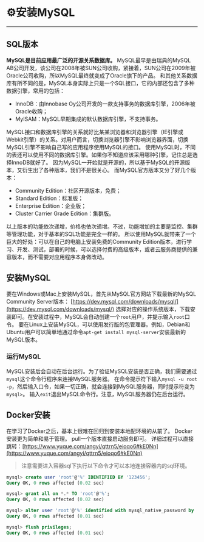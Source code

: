 # ⚙️安装MySQL

---

## SQL版本


**MySQL是目前应用最广泛的开源关系数据库。**
MySQL最早是由瑞典的MySQL AB公司开发，该公司在2008年被SUN公司收购，紧接着，SUN公司在2009年被Oracle公司收购，所以MySQL最终就变成了Oracle旗下的产品。
和其他关系数据库有所不同的是，MySQL本身实际上只是一个SQL接口，它的内部还包含了多种数据引擎，常用的包括：

- InnoDB：由Innobase Oy公司开发的一款支持事务的数据库引擎，2006年被Oracle收购；
- MyISAM：MySQL早期集成的默认数据库引擎，不支持事务。

MySQL接口和数据库引擎的关系就好比某某浏览器和浏览器引擎（IE引擎或Webkit引擎）的关系。对用户而言，切换浏览器引擎不影响浏览器界面，切换MySQL引擎不影响自己写的应用程序使用MySQL的接口。
使用MySQL时，不同的表还可以使用不同的数据库引擎。如果你不知道应该采用哪种引擎，记住总是选择InnoDB就好了。
因为MySQL一开始就是开源的，所以基于MySQL的开源版本，又衍生出了各种版本，我们不是很关心。
而MySQL官方版本又分了好几个版本：

- Community Edition：社区开源版本，免费；
- Standard Edition：标准版；
- Enterprise Edition：企业版；
- Cluster Carrier Grade Edition：集群版。

以上版本的功能依次递增，价格也依次递增。不过，功能增加的主要是监控、集群等管理功能，对于基本的SQL功能是完全一样的。
所以使用MySQL就带来了一个巨大的好处：可以在自己的电脑上安装免费的Community Edition版本，进行学习、开发、测试，部署的时候，可以选择付费的高级版本，或者云服务商提供的兼容版本，而不需要对应用程序本身做改动。


## 安装MySQL
要在Windows或Mac上安装MySQL，首先从MySQL官方网站下载最新的MySQL Community Server版本：
[https://dev.mysql.com/downloads/mysql/](https://dev.mysql.com/downloads/mysql/)
选择对应的操作系统版本，下载安装即可。在安装过程中，MySQL会自动创建一个`root`用户，并提示输入`root`口令。
要在Linux上安装MySQL，可以使用发行版的包管理器。例如，Debian和Ubuntu用户可以简单地通过命令`apt-get install mysql-server`安装最新的MySQL版本。
### 运行MySQL
MySQL安装后会自动在后台运行。为了验证MySQL安装是否正确，我们需要通过`mysql`这个命令行程序来连接MySQL服务器。
在命令提示符下输入`mysql -u root -p`，然后输入口令，如果一切正确，就会连接到MySQL服务器，同时提示符变为`mysql>`。
输入`exit`退出MySQL命令行。注意，MySQL服务器仍在后台运行。


## Docker安装
在学习了Docker之后，基本上很难在回归到安装本地配环境的从前了。
Docker安装更为简单和易于管理。
pull一个版本直接启动服务即可。
详细过程可以直接跳转：[https://www.yuque.com/angyi/qttrn5/eioqo6#kE0Nn](https://www.yuque.com/angyi/qttrn5/eioqo6#kE0Nn)

> 注意需要进入容器sql下执行以下命令才可以本地连接容器内的sql环境。

```sql
mysql> create user 'root'@'%' IDENTIFIED BY '123456';
Query OK, 0 rows affected (0.02 sec)

mysql> grant all on *.* TO 'root'@'%';
Query OK, 0 rows affected (0.02 sec)

mysql> alter user 'root'@'%' identified with mysql_native_password by '123456';
Query OK, 0 rows affected (0.01 sec)

mysql> flush privileges;
Query OK, 0 rows affected (0.01 sec)
```

